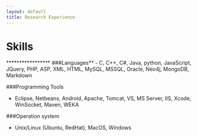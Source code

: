 ```yaml
---
layout: default
title: Research Experience
---
```


<h1> Skills </h1>
*****************
###Languages**  
- C, C++, C#, Java, python, JavaScript, JQuery, PHP, ASP, XML, HTML, MySQL, MSSQL, Oracle, Neo4j, MongoDB, Markdown
 
 
###Programming Tools  
- Eclipse, Netbeans, Android, Apache, Tomcat, VS, MS Server, IIS, Xcode, WinSocket, Maven, WEKA
 
 
###Operation system
- Unix/Linux (Ubuntu, RedHat), MacOS, Windows
